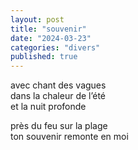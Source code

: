 ```yaml
---
layout: post
title: "souvenir"
date: "2024-03-23"
categories: "divers"
published: true
---
```


avec chant des vagues  
dans la chaleur de l’été  
et la nuit profonde  

près du feu sur la plage  
ton souvenir remonte en moi  
